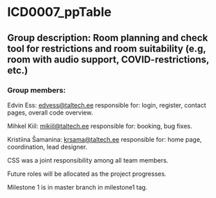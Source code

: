 # ICD0007_ppTable
## Group description: Room planning and check tool for restrictions and room suitability (e.g, room with audio support, COVID-restrictions, etc.)
### Group members:
Edvin Ess: edvess@taltech.ee responsible for: login, register, contact pages, overall code overview.

Mihkel Kiil: mikiil@taltech.ee responsible for: booking, bug fixes. 

Kristiina Šamanina: krsama@taltech.ee responsible for: home page, coordination, lead designer.

CSS was a joint responsibility among all team members.

Future roles will be allocated as the project progresses.

Milestone 1 is in master branch in milestone1 tag.

